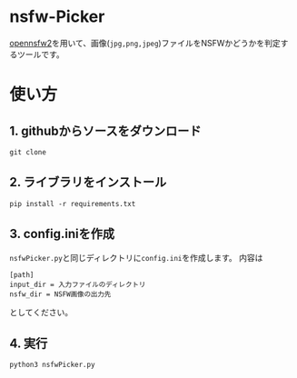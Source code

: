 # nsfw-Picker
[opennsfw2](https://github.com/bhky/opennsfw2)を用いて、画像(`jpg,png,jpeg`)ファイルをNSFWかどうかを判定するツールです。

# 使い方
## 1. githubからソースをダウンロード
```
git clone 
```

## 2. ライブラリをインストール
```
pip install -r requirements.txt
```

## 3. config.iniを作成
`nsfwPicker.py`と同じディレクトリに`config.ini`を作成します。
内容は
```
[path]
input_dir = 入力ファイルのディレクトリ
nsfw_dir = NSFW画像の出力先
```
としてください。

## 4. 実行
```
python3 nsfwPicker.py
```
